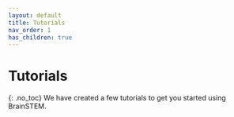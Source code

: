 ```yaml
---
layout: default
title: Tutorials
nav_order: 1
has_children: true
---
```

# Tutorials
{: .no_toc}
We have created a few tutorials to get you started using BrainSTEM.